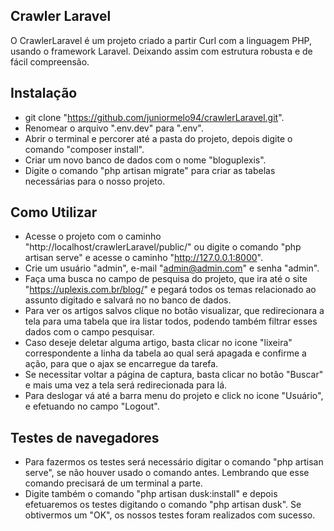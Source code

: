 
## Crawler Laravel

O CrawlerLaravel é um projeto criado a partir Curl com a linguagem PHP, usando o framework Laravel. Deixando assim com estrutura robusta e de fácil compreensão.

## Instalação

- git clone "https://github.com/juniormelo94/crawlerLaravel.git".
- Renomear o arquivo ".env.dev" para ".env".
- Abrir o terminal e percorer até a pasta do projeto, depois digite o comando "composer install".
- Criar um novo banco de dados com o nome "bloguplexis".
- Digite o comando "php artisan migrate" para criar as tabelas necessárias para o nosso projeto.

## Como Utilizar

- Acesse o projeto com o caminho "http://localhost/crawlerLaravel/public/" ou digite o comando "php artisan serve" e acesse o caminho "http://127.0.0.1:8000".
- Crie um usuário "admin", e-mail "admin@admin.com" e senha  "admin".
- Faça uma busca no campo de pesquisa do projeto, que ira até o site "https://uplexis.com.br/blog/" e pegará todos os temas relacionado ao assunto digitado e salvará no no banco de dados.
- Para ver os artigos salvos clique no botão visualizar, que redirecionara a tela para uma tabela que ira listar todos, podendo também filtrar esses dados com o campo pesquisar.
- Caso deseje deletar alguma artigo, basta clicar no icone "lixeira" correspondente a linha da tabela ao qual será apagada e confirme a ação, para que o ajax se encarregue da tarefa.
- Se necessitar voltar a página de captura, basta clicar no botão "Buscar" e mais uma vez a tela será redirecionada para lá.
- Para deslogar vá até a barra menu do projeto e click no icone "Usuário", e efetuando no campo "Logout".

## Testes de navegadores

- Para fazermos os testes será necessário digitar o comando "php artisan serve", se não  houver usado o comando antes. Lembrando que esse comando precisará de um terminal a parte.
- Digite também o comando "php artisan dusk:install" e depois efetuaremos os testes digitando o comando "php artisan dusk". Se obtivermos um "OK", os nossos testes foram realizados com sucesso.


